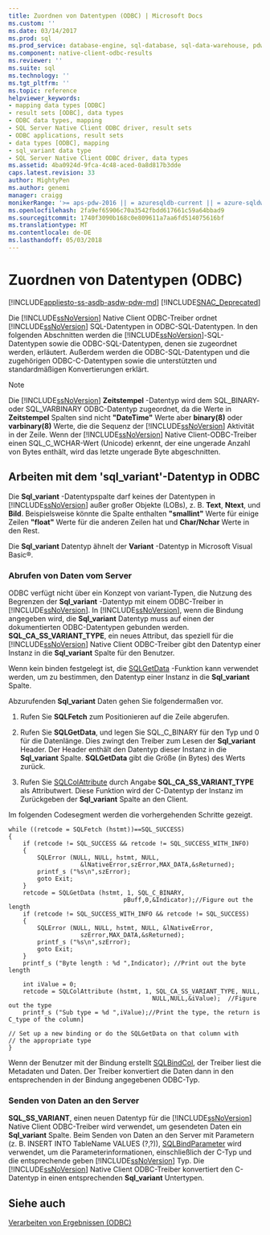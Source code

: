 ```yaml
---
title: Zuordnen von Datentypen (ODBC) | Microsoft Docs
ms.custom: ''
ms.date: 03/14/2017
ms.prod: sql
ms.prod_service: database-engine, sql-database, sql-data-warehouse, pdw
ms.component: native-client-odbc-results
ms.reviewer: ''
ms.suite: sql
ms.technology: ''
ms.tgt_pltfrm: ''
ms.topic: reference
helpviewer_keywords:
- mapping data types [ODBC]
- result sets [ODBC], data types
- ODBC data types, mapping
- SQL Server Native Client ODBC driver, result sets
- ODBC applications, result sets
- data types [ODBC], mapping
- sql_variant data type
- SQL Server Native Client ODBC driver, data types
ms.assetid: 4ba0924d-9fca-4c48-aced-0a8d817b3dde
caps.latest.revision: 33
author: MightyPen
ms.author: genemi
manager: craigg
monikerRange: '>= aps-pdw-2016 || = azuresqldb-current || = azure-sqldw-latest || >= sql-server-2016 || = sqlallproducts-allversions'
ms.openlocfilehash: 2fa9ef65906c70a3542fbdd617661c59a64bbad9
ms.sourcegitcommit: 1740f3090b168c0e809611a7aa6fd514075616bf
ms.translationtype: MT
ms.contentlocale: de-DE
ms.lasthandoff: 05/03/2018
---
```

# <a name="mapping-data-types-odbc"></a>Zuordnen von Datentypen (ODBC)
[!INCLUDE[appliesto-ss-asdb-asdw-pdw-md](../../includes/appliesto-ss-asdb-asdw-pdw-md.md)]
[!INCLUDE[SNAC_Deprecated](../../includes/snac-deprecated.md)]

  Die [!INCLUDE[ssNoVersion](../../includes/ssnoversion-md.md)] Native Client ODBC-Treiber ordnet [!INCLUDE[ssNoVersion](../../includes/ssnoversion-md.md)] SQL-Datentypen in ODBC-SQL-Datentypen. In den folgenden Abschnitten werden die [!INCLUDE[ssNoVersion](../../includes/ssnoversion-md.md)]-SQL-Datentypen sowie die ODBC-SQL-Datentypen, denen sie zugeordnet werden, erläutert. Außerdem werden die ODBC-SQL-Datentypen und die zugehörigen ODBC-C-Datentypen sowie die unterstützten und standardmäßigen Konvertierungen erklärt.  
  
> [!NOTE]  
>  Die [!INCLUDE[ssNoVersion](../../includes/ssnoversion-md.md)] **Zeitstempel** -Datentyp wird dem SQL_BINARY- oder SQL_VARBINARY ODBC-Datentyp zugeordnet, da die Werte in **Zeitstempel** Spalten sind nicht **"DateTime"** Werte aber **binary(8)** oder **varbinary(8)** Werte, die die Sequenz der [!INCLUDE[ssNoVersion](../../includes/ssnoversion-md.md)] Aktivität in der Zeile. Wenn der [!INCLUDE[ssNoVersion](../../includes/ssnoversion-md.md)] Native Client-ODBC-Treiber einen SQL_C_WCHAR-Wert (Unicode) erkennt, der eine ungerade Anzahl von Bytes enthält, wird das letzte ungerade Byte abgeschnitten.  
  
## <a name="dealing-with-sqlvariant-data-type-in-odbc"></a>Arbeiten mit dem 'sql_variant'-Datentyp in ODBC  
 Die **Sql_variant** -Datentypspalte darf keines der Datentypen in [!INCLUDE[ssNoVersion](../../includes/ssnoversion-md.md)] außer großer Objekte (LOBs), z. B. **Text**, **Ntext**, und  **Bild**. Beispielsweise könnte die Spalte enthalten **"smallint"** Werte für einige Zeilen **"float"** Werte für die anderen Zeilen hat und **Char/Nchar** Werte in den Rest.  
  
 Die **Sql_variant** Datentyp ähnelt der **Variant** -Datentyp in Microsoft Visual Basic®.  
  
### <a name="retrieving-data-from-the-server"></a>Abrufen von Daten vom Server  
 ODBC verfügt nicht über ein Konzept von variant-Typen, die Nutzung des Begrenzen der **Sql_variant** -Datentyp mit einem ODBC-Treiber in [!INCLUDE[ssNoVersion](../../includes/ssnoversion-md.md)]. In [!INCLUDE[ssNoVersion](../../includes/ssnoversion-md.md)], wenn die Bindung angegeben wird, die **Sql_variant** Datentyp muss auf einen der dokumentierten ODBC-Datentypen gebunden werden. **SQL_CA_SS_VARIANT_TYPE**, ein neues Attribut, das speziell für die [!INCLUDE[ssNoVersion](../../includes/ssnoversion-md.md)] Native Client ODBC-Treiber gibt den Datentyp einer Instanz in die **Sql_variant** Spalte für den Benutzer.  
  
 Wenn kein binden festgelegt ist, die [SQLGetData](../../relational-databases/native-client-odbc-api/sqlgetdata.md) -Funktion kann verwendet werden, um zu bestimmen, den Datentyp einer Instanz in die **Sql_variant** Spalte.  
  
 Abzurufenden **Sql_variant** Daten gehen Sie folgendermaßen vor.  
  
1.  Rufen Sie **SQLFetch** zum Positionieren auf die Zeile abgerufen.  
  
2.  Rufen Sie **SQLGetData**, und legen Sie SQL_C_BINARY für den Typ und 0 für die Datenlänge. Dies zwingt den Treiber zum Lesen der **Sql_variant** Header. Der Header enthält den Datentyp dieser Instanz in die **Sql_variant** Spalte. **SQLGetData** gibt die Größe (in Bytes) des Werts zurück.  
  
3.  Rufen Sie [SQLColAttribute](../../relational-databases/native-client-odbc-api/sqlcolattribute.md) durch Angabe **SQL_CA_SS_VARIANT_TYPE** als Attributwert. Diese Funktion wird der C-Datentyp der Instanz im Zurückgeben der **Sql_variant** Spalte an den Client.  
  
 Im folgenden Codesegment werden die vorhergehenden Schritte gezeigt.  
  
```  
while ((retcode = SQLFetch (hstmt))==SQL_SUCCESS)  
{  
    if (retcode != SQL_SUCCESS && retcode != SQL_SUCCESS_WITH_INFO)  
    {  
        SQLError (NULL, NULL, hstmt, NULL,   
                    &lNativeError,szError,MAX_DATA,&sReturned);  
        printf_s ("%s\n",szError);  
        goto Exit;  
    }  
    retcode = SQLGetData (hstmt, 1, SQL_C_BINARY,   
                                pBuff,0,&Indicator);//Figure out the length  
    if (retcode != SQL_SUCCESS_WITH_INFO && retcode != SQL_SUCCESS)  
    {  
        SQLError (NULL, NULL, hstmt, NULL, &lNativeError,   
                    szError,MAX_DATA,&sReturned);  
        printf_s ("%s\n",szError);  
        goto Exit;  
    }  
    printf_s ("Byte length : %d ",Indicator); //Print out the byte length  
  
    int iValue = 0;  
    retcode = SQLColAttribute (hstmt, 1, SQL_CA_SS_VARIANT_TYPE, NULL,   
                                        NULL,NULL,&iValue);  //Figure out the type  
    printf_s ("Sub type = %d ",iValue);//Print the type, the return is C_type of the column]  
  
// Set up a new binding or do the SQLGetData on that column with   
// the appropriate type  
}  
```  
  
 Wenn der Benutzer mit der Bindung erstellt [SQLBindCol](../../relational-databases/native-client-odbc-api/sqlbindcol.md), der Treiber liest die Metadaten und Daten. Der Treiber konvertiert die Daten dann in den entsprechenden in der Bindung angegebenen ODBC-Typ.  
  
### <a name="sending-data-to-the-server"></a>Senden von Daten an den Server  
 **SQL_SS_VARIANT**, einen neuen Datentyp für die [!INCLUDE[ssNoVersion](../../includes/ssnoversion-md.md)] Native Client ODBC-Treiber wird verwendet, um gesendeten Daten ein **Sql_variant** Spalte. Beim Senden von Daten an den Server mit Parametern (z. B. INSERT INTO TableName VALUES (?,?)), [SQLBindParameter](../../relational-databases/native-client-odbc-api/sqlbindparameter.md) wird verwendet, um die Parameterinformationen, einschließlich der C-Typ und die entsprechende geben [!INCLUDE[ssNoVersion](../../includes/ssnoversion-md.md)] Typ. Die [!INCLUDE[ssNoVersion](../../includes/ssnoversion-md.md)] Native Client ODBC-Treiber konvertiert den C-Datentyp in einen entsprechenden **Sql_variant** Untertypen.  
  
## <a name="see-also"></a>Siehe auch  
 [Verarbeiten von Ergebnissen &#40;ODBC&#41;](../../relational-databases/native-client-odbc-results/processing-results-odbc.md)  
  
  
